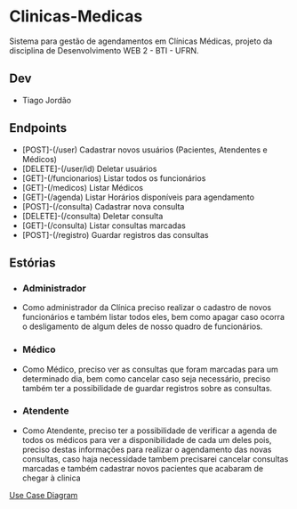 # Clinicas-Medicas

Sistema para gestão de agendamentos em Clínicas Médicas, projeto da disciplina de Desenvolvimento WEB 2 - BTI - UFRN.

## Dev

- Tiago Jordão

## Endpoints

- [POST]-(/user) Cadastrar novos usuários (Pacientes, Atendentes e Médicos)
- [DELETE]-(/user/id) Deletar usuários
- [GET]-(/funcionarios) Listar todos os funcionários
- [GET]-(/medicos) Listar Médicos
- [GET]-(/agenda) Listar Horários disponíveis para agendamento
- [POST]-(/consulta) Cadastrar nova consulta
- [DELETE]-(/consulta) Deletar consulta
- [GET]-(/consulta) Listar consultas marcadas
- [POST]-(/registro) Guardar registros das consultas

## Estórias

- ### Administrador

- Como administrador da Clínica preciso realizar o cadastro de novos funcionários e também listar todos eles,
bem como apagar caso ocorra o desligamento de algum deles de nosso quadro de funcionários.

- ### Médico

- Como Médico, preciso ver as consultas que foram marcadas para um determinado dia, bem como cancelar caso seja necessário,
preciso também ter a possibilidade de guardar registros sobre as consultas.

- ### Atendente

- Como Atendente, preciso ter a possibilidade de verificar a agenda de todos os médicos para ver a disponibilidade de cada um deles pois,
preciso destas informações para realizar o agendamento das novas consultas, caso haja necessidade tambem precisarei cancelar consultas marcadas
e também cadastrar novos pacientes que acabaram de chegar à clinica

[Use Case Diagram](https://github.com/tiagojordao/Clinicas-Medicas/blob/master/UCD.png)
